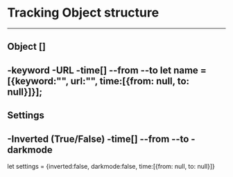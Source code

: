# Tracking Object structure
---
Object []
---------------------
-keyword
-URL
-time[]
--from
--to
let name = [{keyword:"", url:"", time:[{from: null, to: null}]}];
--------------------

Settings
---------------------------
-Inverted (True/False)
-time[]
--from
--to
-darkmode
-

let settings = {inverted:false, darkmode:false, time:[{from: null, to: null}]}